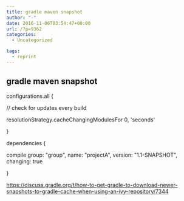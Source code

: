 ```yaml
---
title: gradle maven snapshot
author: "-"
date: 2016-11-06T03:54:47+00:00
url: /?p=9362
categories:
  - Uncategorized

tags:
  - reprint
---
```

## gradle maven snapshot
configurations.all {
  
// check for updates every build
  
resolutionStrategy.cacheChangingModulesFor 0, 'seconds'
  
}
  
dependencies {
  
compile group: "group", name: "projectA", version: "1.1-SNAPSHOT", changing: true
  
}


https://discuss.gradle.org/t/how-to-get-gradle-to-download-newer-snapshots-to-gradle-cache-when-using-an-ivy-repository/7344